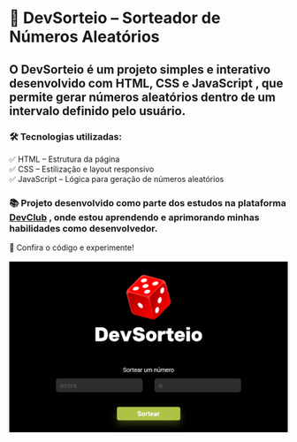 <h1>🎲 DevSorteio – Sorteador de Números Aleatórios</h1>

<h2>O DevSorteio é um projeto simples e interativo desenvolvido com HTML, CSS e JavaScript , que permite gerar números aleatórios dentro de um intervalo definido pelo usuário.</h2>

<h3>🛠 Tecnologias utilizadas:</h3>
✅ HTML – Estrutura da página <br>
✅ CSS – Estilização e layout responsivo <br>
✅ JavaScript – Lógica para geração de números aleatórios<br>
<h3>📚 Projeto desenvolvido como parte dos estudos na plataforma <a href="https://rodolfomori.com.br/devclub-/">DevClub</a> , onde estou aprendendo e aprimorando minhas habilidades como desenvolvedor.</h3>
🚀 Confira o código e experimente! 
<br>
<br>
<img src="https://github.com/ricardotramiro/DevSorteio/blob/main/DevSorteio.png?raw=true">
